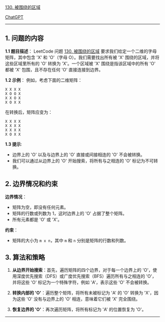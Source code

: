 [130. 被围绕的区域](https://leetcode.cn/problems/surrounded-regions)

[ChatGPT](https://chat.openai.com/g/g-GsMNEr76r-c-master)

---

## 1. 问题的内容
**1.1 题目描述**：
LeetCode 问题 [130. 被围绕的区域](https://leetcode.cn/problems/surrounded-regions) 要求我们给定一个二维的字母矩阵，其中包含 'X' 和 'O'（字母 O）。我们需要找出所有被 'X' 围绕的区域，并将这些区域里所有的 'O' 转换为 'X'。一个区域被 'X' 围绕是指该区域中的所有 'O' 都被 'X' 包围，且不存在任何 'O' 直接连接到边界。

**1.2 示例**：
例如，考虑下面的二维矩阵：

```
X X X X
X O O X
X X O X
X O X X
```

在转换后，矩阵应变为：

```
X X X X
X X X X
X X X X
X O X X
```

**1.3 提示**:
- 边界上的 'O' 以及与边界上的 'O' 直接或间接相连的 'O' 不会被转换。
- 我们可以通过从边界上的 'O' 开始搜索，将所有与之相连的 'O' 标记为不可转换。

## 2. 边界情况和约束
**边界情况**：

- 矩阵为空，即没有任何元素。
- 矩阵的行数或列数为 1，这时边界上的 'O' 占据了整个矩阵。
- 所有元素都是 'O' 或 'X'。

**约束**：

- 矩阵的大小为 `m x n`，其中 `m` 和 `n` 分别是矩阵的行数和列数。


## 3. 算法和策略
1. **从边界开始搜索**：首先，遍历矩阵的四个边界，对于每一个边界上的 'O'，使用深度优先搜索（DFS）或广度优先搜索（BFS）遍历所有与之相连的 'O'，并将这些 'O' 标记为一个特殊字符，例如 'A'，表示这些 'O' 不会被转换。

2. **转换内部的 'O'**：遍历整个矩阵，将所有未被标记为 'A' 的 'O' 转换为 'X'，因为这些 'O' 没有与边界上的 'O' 相连，意味着它们被 'X' 完全围绕。

3. **恢复边界的 'O'**：再次遍历矩阵，将所有标记为 'A' 的位置恢复为 'O'。

---